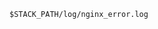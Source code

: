 <!-- usedin: [ _includes/_inlines/StackManagement/common/logging/logging_web-logs-v1.md] -->

```
$STACK_PATH/log/nginx_error.log
```

